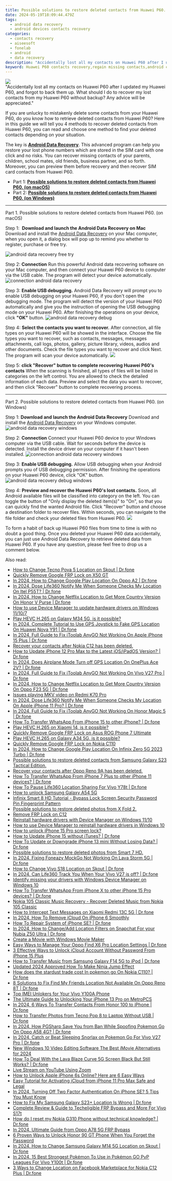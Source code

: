 ```yaml
---
title: Possible solutions to restore deleted contacts from Huawei P60.
date: 2024-05-19T18:09:44.479Z
tags: 
  - android data recovery
  - android devices contacts recovery
categories: 
  - contacts recovery
  - aiseesoft
  - fonelab
  - android
  - data recovery
description: "Accidentally lost all my contacts on Huawei P60 after I updated my Huawei P60, and forgot to back them up. What should I do to recover my lost contacts from my Huawei P60 without backup? Any advice will be appreciated."
keyword: Huawei P60 contacts recovery,regain missing contacts,android contacts retrieval,retrieve wiped phone number Huawei P60,save erased contacts from Huawei P60,undelete contacts from Huawei P60,Huawei P60 contacts disappear,how to restore your files from Huawei P60,get back deleted contacts from Huawei P60 android,my contacts deleted from Huawei P60 how to undo contacts,how to recover contacts Huawei P60,how can i get contacts back on Huawei P60
---
```


<img src="https://img0mobiles.techidaily.com/images/best-assets/devices/huawei/huawei-p60/2.jpg" class="atpl-imgstyle"  />

<div class="atpl-content atpl-for-fonelab-android recover-contacts">

<div class="atpl-post-description-part-1">
"Accidentally lost all my contacts on Huawei P60 after I updated my Huawei P60, and forgot to back them up. What should I do to recover my lost contacts from my Huawei P60 without backup? Any advice will be appreciated."
</div>




<div class="atpl-post-description-part-2">
<div class="tpl-content-sub-paragraph-content">
  <p>
    If you are unlucky to mistakenly delete some contacts from your Huawei P60, do you know how to retrieve deleted contacts from Huawei P60? Here in this guide we will tell you 4 methods to recover deleted contacts from Huawei P60, you can read and choose one method to find your deleted contacts depending on your situation.
  </p>
</div>
</div>

<div class="atpl-post-description-part-3">
<div class="tpl-content-sub-paragraph-normal">
    <p>
        The key is <a href="https://tools.techidaily.com/aiseesoft-android-data-recovery/" ><strong>Android Data Recovery</strong></a>. This advanced program can help you restore your lost phone numbers which are stored in the SIM card with one click and no risks. You can recover missing contacts of your parents, children, school mates, old friends, business partner, and so forth. Moreover, you can preview them before recovery and then recover SIM card contacts from Huawei P60.
    </p>
</div>
</div>


<ul>
  <li>Part 1: <strong><a href="#p1"> Possible solutions to restore deleted contacts from Huawei P60.  (on macOS)</a></strong></li>
  <li>Part 2: <strong><a href="#p2"> Possible solutions to restore deleted contacts from Huawei P60.  (on Windows)</a></strong></li>
</ul>




<!-- Part 1 -->
<a id="p1" name="p1" ></a><hr>

<div>
  <span class="atpl-step-part-style">Part 1. Possible solutions to restore deleted contacts from Huawei P60. (on macOS)</span>
</div>  

<span class="atpl-stepstyle-a"><span>Step 1: </span></span> <strong>Download and launch the Android Data Recovery on Mac</strong>
Download and install the <a href="https://tools.techidaily.com/aiseesoft-android-data-recovery/" >Android Data Recovery</a> on your Mac computer, when you open it, a dialog box will pop up to remind you whether to register, purchase or free try.

<img src="https://tools.techidaily.com/images/apps/aiseesoft/android-data-recovery/mac-free-try.png" class="atpl-imgstyle" alt="android data recovery free try" />

<span class="atpl-stepstyle-a"><span>Step 2: </span></span> <strong>Connection</strong>
Run this powerful Android data recovering software on your Mac computer, and then connect your Huawei P60 device to computer via the USB cable. The program will detect your device automatically.
<img src="https://tools.techidaily.com/images/apps/aiseesoft/android-data-recovery/mac-connection-interface.jpg" class="atpl-imgstyle" alt="connection android data recovery" />

<span class="atpl-stepstyle-a"><span>Step 3: </span></span> <strong>Enable USB debugging.</strong>
Android Data Recovery will prompt you to enable USB debugging on your Huawei P60, if you don't open the debugging mode. The program will detect the version of your Huawei P60 automatically and give you the instruction of opening the USB debugging mode on your Huawei P60. After finishing the operations on your device, click <strong>"OK"</strong> button.
<img src="https://tools.techidaily.com/images/apps/aiseesoft/android-data-recovery/mac-android-usb-debug.jpg"  class="atpl-imgstyle" alt="android data recovery debug" />

<span class="atpl-stepstyle-a"><span>Step 4: </span></span> <strong>Select the contacts you want to recover.</strong>
After connection, all file types on your Huawei P60 will be showed in the interface. Choose the file types you want to recover, such as contacts, messages, messages attachments, call logs, photos, gallery, picture library, videos, audios and other documents. Check the file types you want to recover and click Next. The program will scan your device automatically.
<img src="https://tools.techidaily.com/images/apps/aiseesoft/android-data-recovery/mac-choose-type-contacts.jpg" class="atpl-imgstyle"  />

<span class="atpl-stepstyle-a"><span>Step 5: </span></span> <strong>click "Recover" button to  complete recovering Huawei P60's contacts</strong>
When the scanning is finished, all types of files will be listed in categories on the left control. You are allowed to check the detailed information of each data. Preview and select the data you want to recover, and then click "Recover" button to complete recovering process.


<a id="p2" name="p2"></a><hr>

<!-- Part 2 -->
<div>
  <span class="atpl-step-part-style">Part 2. Possible solutions to restore deleted contacts from Huawei P60. (on Windows)</span>
</div>

<span class="atpl-stepstyle-a"><span>Step 1: </span></span> <strong>Download and launch the Android Data Recovery</strong>
Download and install the <a href="https://tools.techidaily.com/aiseesoft-android-data-recovery/" >Android Data Recovery</a> on your Windows computer.
<img src="https://tools.techidaily.com/images/apps/aiseesoft/android-data-recovery/win-start-interface.png"  class="atpl-imgstyle" alt="android data recovery windows" />

<span class="atpl-stepstyle-a"><span>Step 2: </span></span> <strong>Connection</strong>
Connect your Huawei P60 device to your Windows computer via the USB cable. Wait for seconds before the device is detected. Install the device driver on your computer if it hasn't been installed.
<img src="https://tools.techidaily.com/images/apps/aiseesoft/android-data-recovery/win-connection-interface.png" class="atpl-imgstyle" alt="connection android data recovery windows" />

<span class="atpl-stepstyle-a"><span>Step 3: </span></span> <strong>Enable USB debugging.</strong>
Allow USB debugging when your Android prompts you of USB debugging permission. After finishing the operations on your Huawei P60 device, click "OK" button.
<img src="https://tools.techidaily.com/images/apps/aiseesoft/android-data-recovery/win-android-usb-debug.png" class="atpl-imgstyle" alt="android data recovery debug windows" />

<span class="atpl-stepstyle-a"><span>Step 4: </span></span> <strong>Preview and recover the Huawei P60's lost contacts.</strong>
Soon, all Android available files will be classified into category on the left. You can toggle the button of "Only display the deleted item(s)" to "On", so that you can quickly find the wanted Android file. Click "Recover" button and choose a destination folder to recover files. Within seconds, you can navigate to the file folder and check your deleted files from Huawei P60.
<img src="https://tools.techidaily.com/images/apps/aiseesoft/android-data-recovery/win-recover-contacts.jpg" class="atpl-imgstyle"  />

<div class="atpl-post-description-part-4">
<div class="tpl-content-sub-paragraph-normal">
  <p>
    To form a habit of back up Huawei P60 files from time to time is with no doubt a good thing. Once you deleted your Huawei P60 data accidentally, you can just use Android Data Recovery to retrieve deleted data from Huawei P60. If you have any question, please feel free to drop us a comment below.
  </p>
</div>
</div>

<ins class="adsbygoogle"
     style="display:block"
     data-ad-client="ca-pub-7571918770474297"
     data-ad-slot="8358498916"
     data-ad-format="auto"
     data-full-width-responsive="true"></ins>



</div>
<ins class="adsbygoogle"
    style="display:block"
    data-ad-format="autorelaxed"
    data-ad-client="ca-pub-7571918770474297"
    data-ad-slot="1223367746"></ins>

<span class="atpl-alsoreadstyle">Also read:</span>
<div><ul>
<li><a href="https://review-topics.techidaily.com/how-to-change-tecno-pova-5-location-on-skout-drfone-by-drfone-virtual-android/"><u>How to Change Tecno Pova 5 Location on Skout | Dr.fone</u></a></li>
<li><a href="https://review-topics.techidaily.com/quickly-remove-google-frp-lock-on-x50-gt-by-drfone-android-unlock-remove-google-frp/"><u>Quickly Remove Google FRP Lock on X50 GT</u></a></li>
<li><a href="https://review-topics.techidaily.com/in-2024-how-to-change-google-play-location-on-oppo-a2-drfone-by-drfone-virtual-android/"><u>In 2024, How to Change Google Play Location On Oppo A2 | Dr.fone</u></a></li>
<li><a href="https://review-topics.techidaily.com/in-2024-dose-life360-notify-me-when-someone-checks-my-location-on-itel-p55t-drfone-by-drfone-virtual-android/"><u>In 2024, Dose Life360 Notify Me When Someone Checks My Location On Itel P55T? | Dr.fone</u></a></li>
<li><a href="https://review-topics.techidaily.com/in-2024-how-to-change-netflix-location-to-get-more-country-version-on-honor-v-purse-drfone-by-drfone-virtual-android/"><u>In 2024, How to Change Netflix Location to Get More Country Version On Honor V Purse | Dr.fone</u></a></li>
<li><a href="https://review-topics.techidaily.com/how-to-use-device-manager-to-update-hardware-drivers-on-windows-11107-by-drivereasy-guide/"><u>How to use Device Manager to update hardware drivers on Windows 11/10/7</u></a></li>
<li><a href="https://review-topics.techidaily.com/play-hevc-h-265-on-galaxy-m34-5g-is-it-possible-by-aiseesoft-video-converter-play-hevc-video-on-android/"><u>Play HEVC H.265 on Galaxy M34 5G, is it possible?</u></a></li>
<li><a href="https://review-topics.techidaily.com/in-2024-complete-tutorial-to-use-gps-joystick-to-fake-gps-location-on-huawei-nova-y91-drfone-by-drfone-virtual-android/"><u>In 2024, Complete Tutorial to Use GPS Joystick to Fake GPS Location On Huawei Nova Y91 | Dr.fone</u></a></li>
<li><a href="https://review-topics.techidaily.com/in-2024-full-guide-to-fix-itoolab-anygo-not-working-on-apple-iphone-15-plus-drfone-by-drfone-virtual-ios/"><u>In 2024, Full Guide to Fix iToolab AnyGO Not Working On Apple iPhone 15 Plus | Dr.fone</u></a></li>
<li><a href="https://review-topics.techidaily.com/recover-your-contacts-after-nokia-c12-has-been-deleted-by-fonelab-android-recover-contacts/"><u>Recover your contacts after Nokia C12 has been deleted.</u></a></li>
<li><a href="https://review-topics.techidaily.com/how-to-update-iphone-12-pro-max-to-the-latest-iosipados-version-drfone-by-drfone-ios-system-repair-ios-system-repair/"><u>How to Update iPhone 12 Pro Max to the Latest iOS/iPadOS Version? | Dr.fone</u></a></li>
<li><a href="https://review-topics.techidaily.com/in-2024-does-airplane-mode-turn-off-gps-location-on-oneplus-ace-2v-drfone-by-drfone-virtual-android/"><u>In 2024, Does Airplane Mode Turn off GPS Location On OnePlus Ace 2V? | Dr.fone</u></a></li>
<li><a href="https://review-topics.techidaily.com/in-2024-full-guide-to-fix-itoolab-anygo-not-working-on-vivo-v27-pro-drfone-by-drfone-virtual-android/"><u>In 2024, Full Guide to Fix iToolab AnyGO Not Working On Vivo V27 Pro | Dr.fone</u></a></li>
<li><a href="https://review-topics.techidaily.com/in-2024-how-to-change-netflix-location-to-get-more-country-version-on-oppo-f23-5g-drfone-by-drfone-virtual-android/"><u>In 2024, How to Change Netflix Location to Get More Country Version On Oppo F23 5G | Dr.fone</u></a></li>
<li><a href="https://review-topics.techidaily.com/issues-playing-mkv-video-on-redmi-k70-pro-by-aiseesoft-video-converter-play-mkv-on-android/"><u>Issues playing MKV video on Redmi K70 Pro</u></a></li>
<li><a href="https://review-topics.techidaily.com/in-2024-dose-life360-notify-me-when-someone-checks-my-location-on-apple-iphone-11-pro-drfone-by-drfone-virtual-ios/"><u>In 2024, Dose Life360 Notify Me When Someone Checks My Location On Apple iPhone 11 Pro? | Dr.fone</u></a></li>
<li><a href="https://review-topics.techidaily.com/in-2024-full-guide-to-fix-itoolab-anygo-not-working-on-honor-magic-5-drfone-by-drfone-virtual-android/"><u>In 2024, Full Guide to Fix iToolab AnyGO Not Working On Honor Magic 5 | Dr.fone</u></a></li>
<li><a href="https://review-topics.techidaily.com/how-to-transfer-whatsapp-from-iphone-15-to-other-iphone-drfone-by-drfone-transfer-whatsapp-from-ios-transfer-whatsapp-from-ios/"><u>How To Transfer WhatsApp From iPhone 15 to other iPhone? | Dr.fone</u></a></li>
<li><a href="https://review-topics.techidaily.com/play-hevc-h-265-on-xiaomi-14-is-it-possible-by-aiseesoft-video-converter-play-hevc-video-on-android/"><u>Play HEVC H.265 on Xiaomi 14, is it possible?</u></a></li>
<li><a href="https://review-topics.techidaily.com/quickly-remove-google-frp-lock-on-asus-rog-phone-7-ultimate-by-drfone-android-unlock-remove-google-frp/"><u>Quickly Remove Google FRP Lock on Asus ROG Phone 7 Ultimate</u></a></li>
<li><a href="https://review-topics.techidaily.com/play-hevc-h-265-on-galaxy-a34-5g-is-it-possible-by-aiseesoft-video-converter-play-hevc-video-on-android/"><u>Play HEVC H.265 on Galaxy A34 5G, is it possible?</u></a></li>
<li><a href="https://review-topics.techidaily.com/quickly-remove-google-frp-lock-on-nokia-c110-by-drfone-android-unlock-remove-google-frp/"><u>Quickly Remove Google FRP Lock on Nokia C110</u></a></li>
<li><a href="https://review-topics.techidaily.com/in-2024-how-to-change-google-play-location-on-infinix-zero-5g-2023-turbo-drfone-by-drfone-virtual-android/"><u>In 2024, How to Change Google Play Location On Infinix Zero 5G 2023 Turbo | Dr.fone</u></a></li>
<li><a href="https://review-topics.techidaily.com/possible-solutions-to-restore-deleted-contacts-from-samsung-galaxy-s23-tactical-edition-by-fonelab-android-recover-contacts/"><u>Possible solutions to restore deleted contacts from Samsung Galaxy S23 Tactical Edition.</u></a></li>
<li><a href="https://review-topics.techidaily.com/recover-your-contacts-after-oppo-reno-9a-has-been-deleted-by-fonelab-android-recover-contacts/"><u>Recover your contacts after Oppo Reno 9A has been deleted.</u></a></li>
<li><a href="https://review-topics.techidaily.com/how-to-transfer-whatsapp-from-iphone-7-plus-to-other-iphone-11-devices-drfone-by-drfone-transfer-whatsapp-from-ios-transfer-whatsapp-from-ios/"><u>How To Transfer WhatsApp From iPhone 7 Plus to other iPhone 11 devices? | Dr.fone</u></a></li>
<li><a href="https://review-topics.techidaily.com/how-to-pause-life360-location-sharing-for-vivo-y78t-drfone-by-drfone-virtual-android/"><u>How To Pause Life360 Location Sharing For Vivo Y78t | Dr.fone</u></a></li>
<li><a href="https://review-topics.techidaily.com/how-to-unlock-samsung-galaxy-a54-5g-by-drfone-android-unlock-android-unlock/"><u>How to unlock Samsung Galaxy A54 5G</u></a></li>
<li><a href="https://review-topics.techidaily.com/infinix-smart-8-hd-tutorial-bypass-lock-screen-security-password-pin-fingerprint-pattern-by-drfone-android-unlock-android-unlock/"><u>Infinix Smart 8 HD Tutorial - Bypass Lock Screen,Security Password Pin,Fingerprint,Pattern</u></a></li>
<li><a href="https://review-topics.techidaily.com/possible-solutions-to-restore-deleted-photos-from-x-fold-2-by-fonelab-android-recover-photos/"><u>Possible solutions to restore deleted photos from X Fold 2.</u></a></li>
<li><a href="https://review-topics.techidaily.com/remove-frp-lock-on-c12-by-drfone-android-unlock-remove-google-frp/"><u>Remove FRP Lock on C12</u></a></li>
<li><a href="https://review-topics.techidaily.com/reinstall-hardware-drivers-with-device-manager-on-windows-1110-by-drivereasy-guide/"><u>Reinstall hardware drivers with Device Manager on Windows 11/10</u></a></li>
<li><a href="https://review-topics.techidaily.com/how-to-use-device-manager-to-reinstall-hardware-drivers-in-windows-10-by-drivereasy-guide/"><u>How to use Device Manager to reinstall hardware drivers in Windows 10</u></a></li>
<li><a href="https://review-topics.techidaily.com/how-to-unlock-iphone-15-pro-screen-lock-by-drfone-ios-unlock-ios-unlock/"><u>How to unlock iPhone 15 Pro screen lock?</u></a></li>
<li><a href="https://review-topics.techidaily.com/how-to-update-iphone-15-without-itunes-drfone-by-drfone-ios-system-repair-ios-system-repair/"><u>How to Update iPhone 15 without iTunes? | Dr.fone</u></a></li>
<li><a href="https://review-topics.techidaily.com/how-to-update-or-downgrade-iphone-13-mini-without-losing-data-drfone-by-drfone-ios-system-repair-ios-system-repair/"><u>How To Update or Downgrade iPhone 13 mini Without Losing Data? | Dr.fone</u></a></li>
<li><a href="https://review-topics.techidaily.com/possible-solutions-to-restore-deleted-photos-from-smart-7-hd-by-fonelab-android-recover-photos/"><u>Possible solutions to restore deleted photos from Smart 7 HD.</u></a></li>
<li><a href="https://review-topics.techidaily.com/in-2024-fixing-foneazy-mockgo-not-working-on-lava-storm-5g-drfone-by-drfone-virtual-android/"><u>In 2024, Fixing Foneazy MockGo Not Working On Lava Storm 5G | Dr.fone</u></a></li>
<li><a href="https://review-topics.techidaily.com/how-to-change-vivo-s18-location-on-skout-drfone-by-drfone-virtual-android/"><u>How to Change Vivo S18 Location on Skout | Dr.fone</u></a></li>
<li><a href="https://review-topics.techidaily.com/in-2024-can-life360-track-you-when-your-vivo-v27-is-off-drfone-by-drfone-virtual-android/"><u>In 2024, Can Life360 Track You When Your Vivo V27 is off? | Dr.fone</u></a></li>
<li><a href="https://review-topics.techidaily.com/identify-missing-your-drivers-with-windows-device-manager-on-windows-10-by-drivereasy-guide/"><u>Identify missing your drivers with Windows Device Manager on Windows 10</u></a></li>
<li><a href="https://review-topics.techidaily.com/how-to-transfer-whatsapp-from-iphone-x-to-other-iphone-15-pro-devices-drfone-by-drfone-transfer-whatsapp-from-ios-transfer-whatsapp-from-ios/"><u>How To Transfer WhatsApp From iPhone X to other iPhone 15 Pro devices? | Dr.fone</u></a></li>
<li><a href="https://review-topics.techidaily.com/nokia-105-classic-music-recovery-recover-deleted-music-from-nokia-105-classic-by-fonelab-android-recover-music/"><u>Nokia 105 Classic Music Recovery - Recover Deleted Music from Nokia 105 Classic</u></a></li>
<li><a href="https://android-location-track.techidaily.com/how-to-intercept-text-messages-on-xiaomi-redmi-13c-5g-drfone-by-drfone-virtual-android/"><u>How to Intercept Text Messages on Xiaomi Redmi 13C 5G | Dr.fone</u></a></li>
<li><a href="https://activate-lock.techidaily.com/in-2024-how-to-remove-icloud-on-iphone-6-smoothly-by-drfone-ios/"><u>In 2024, How To Remove iCloud On iPhone 6 Smoothly</u></a></li>
<li><a href="https://blog-min.techidaily.com/how-to-repair-system-of-iphone-se-drfone-by-drfone-ios-system-repair-ios-system-repair/"><u>How To Repair System of iPhone SE? | Dr.fone</u></a></li>
<li><a href="https://location-social.techidaily.com/in-2024-how-to-changeadd-location-filters-on-snapchat-for-your-nubia-z50-ultra-drfone-by-drfone-virtual-android/"><u>In 2024, How to Change/Add Location Filters on Snapchat For your Nubia Z50 Ultra | Dr.fone</u></a></li>
<li><a href="https://ai-editing-video.techidaily.com/create-a-movie-with-windows-movie-maker/"><u>Create a Movie with Windows Movie Maker</u></a></li>
<li><a href="https://android-location.techidaily.com/easy-ways-to-manage-your-oppo-find-x6-pro-location-settings-drfone-by-drfone-virtual/"><u>Easy Ways to Manage Your Oppo Find X6 Pro Location Settings | Dr.fone</u></a></li>
<li><a href="https://activate-lock.techidaily.com/3-effective-ways-to-unlock-icloud-account-without-password-from-iphone-15-plus-by-drfone-ios/"><u>3 Effective Ways to Unlock iCloud Account Without Password From iPhone 15 Plus</u></a></li>
<li><a href="https://android-transfer.techidaily.com/how-to-transfer-music-from-samsung-galaxy-f14-5g-to-ipod-drfone-by-drfone-transfer-from-android-transfer-from-android/"><u>How to Transfer Music from Samsung Galaxy F14 5G to iPod | Dr.fone</u></a></li>
<li><a href="https://ai-editing-video.techidaily.com/updated-2024-approved-how-to-make-ninja-jump-effect/"><u>Updated 2024 Approved How To Make Ninja Jump Effect</u></a></li>
<li><a href="https://android-pokemon-go.techidaily.com/how-does-the-stardust-trade-cost-in-pokemon-go-on-nokia-c110-drfone-by-drfone-virtual-android/"><u>How does the stardust trade cost In pokemon go On Nokia C110? | Dr.fone</u></a></li>
<li><a href="https://location-fake.techidaily.com/8-solutions-to-fix-find-my-friends-location-not-available-on-oppo-reno-8t-drfone-by-drfone-virtual-android/"><u>8 Solutions to Fix Find My Friends Location Not Available On Oppo Reno 8T | Dr.fone</u></a></li>
<li><a href="https://sim-unlock.techidaily.com/top-imei-unlokers-for-your-vivo-y100a-phone-by-drfone-android/"><u>Top IMEI Unlokers for Your Vivo Y100A Phone</u></a></li>
<li><a href="https://sim-unlock.techidaily.com/the-ultimate-guide-to-unlocking-your-iphone-13-pro-on-metropcs-by-drfone-ios/"><u>The Ultimate Guide to Unlocking Your iPhone 13 Pro on MetroPCS</u></a></li>
<li><a href="https://android-transfer.techidaily.com/in-2024-6-ways-to-transfer-contacts-from-honor-100-to-iphone-drfone-by-drfone-transfer-from-android-transfer-from-android/"><u>In 2024, 6 Ways To Transfer Contacts From Honor 100 to iPhone | Dr.fone</u></a></li>
<li><a href="https://android-transfer.techidaily.com/how-to-transfer-photos-from-tecno-pop-8-to-laptop-without-usb-drfone-by-drfone-transfer-from-android-transfer-from-android/"><u>How to Transfer Photos from Tecno Pop 8 to Laptop Without USB | Dr.fone</u></a></li>
<li><a href="https://android-pokemon-go.techidaily.com/in-2024-how-pgsharp-save-you-from-ban-while-spoofing-pokemon-go-on-oppo-a58-4g-drfone-by-drfone-virtual-android/"><u>In 2024, How PGSharp Save You from Ban While Spoofing Pokemon Go On Oppo A58 4G? | Dr.fone</u></a></li>
<li><a href="https://change-location.techidaily.com/in-2024-catch-or-beat-sleeping-snorlax-on-pokemon-go-for-vivo-v27-pro-drfone-by-drfone-virtual-android/"><u>In 2024, Catch or Beat Sleeping Snorlax on Pokemon Go For Vivo V27 Pro | Dr.fone</u></a></li>
<li><a href="https://ai-video-apps.techidaily.com/new-windows-10-video-editing-software-the-best-imovie-alternatives-for-2024/"><u>New Windows 10 Video Editing Software The Best iMovie Alternatives for 2024</u></a></li>
<li><a href="https://change-location.techidaily.com/how-to-deal-with-the-lava-blaze-curve-5g-screen-black-but-still-works-drfone-by-drfone-fix-android-problems-fix-android-problems/"><u>How To Deal With the Lava Blaze Curve 5G Screen Black But Still Works? | Dr.fone</u></a></li>
<li><a href="https://ai-video-editing.techidaily.com/1713939531955-live-stream-on-youtube-using-zoom/"><u>Live Stream on YouTube Using Zoom</u></a></li>
<li><a href="https://sim-unlock.techidaily.com/how-to-unlock-apple-iphone-6s-online-here-are-6-easy-ways-by-drfone-ios/"><u>How to Unlock Apple iPhone 6s Online? Here are 6 Easy Ways</u></a></li>
<li><a href="https://activate-lock.techidaily.com/easy-tutorial-for-activating-icloud-from-iphone-11-pro-max-safe-and-legal-by-drfone-ios/"><u>Easy Tutorial for Activating iCloud from iPhone 11 Pro Max Safe and Legal</u></a></li>
<li><a href="https://apple-account.techidaily.com/in-2024-turning-off-two-factor-authentication-on-iphone-se-5-tips-you-must-know-by-drfone-ios/"><u>In 2024, Turning Off Two Factor Authentication On iPhone SE? 5 Tips You Must Know</u></a></li>
<li><a href="https://fake-location.techidaily.com/how-to-fix-my-samsung-galaxy-s23plus-location-is-wrong-drfone-by-drfone-virtual-android/"><u>How to Fix My Samsung Galaxy S23+ Location Is Wrong | Dr.fone</u></a></li>
<li><a href="https://android-unlock.techidaily.com/complete-review-and-guide-to-techeligible-frp-bypass-and-more-for-vivo-s17t-by-drfone-android/"><u>Complete Review & Guide to Techeligible FRP Bypass and More For Vivo S17t</u></a></li>
<li><a href="https://techidaily.com/how-do-i-reset-my-nokia-g310-phone-without-technical-knowledge-drfone-by-drfone-reset-android-reset-android/"><u>How do I reset my Nokia G310 Phone without technical knowledge? | Dr.fone</u></a></li>
<li><a href="https://android-frp.techidaily.com/in-2024-ultimate-guide-from-oppo-a78-5g-frp-bypass-by-drfone-android/"><u>In 2024, Ultimate Guide from Oppo A78 5G FRP Bypass</u></a></li>
<li><a href="https://unlock-android.techidaily.com/6-proven-ways-to-unlock-honor-90-gt-phone-when-you-forget-the-password-by-drfone-android/"><u>6 Proven Ways to Unlock Honor 90 GT Phone When You Forget the Password</u></a></li>
<li><a href="https://location-social.techidaily.com/in-2024-how-to-change-samsung-galaxy-m14-5g-location-on-skout-drfone-by-drfone-virtual-android/"><u>In 2024, How to Change Samsung Galaxy M14 5G Location on Skout | Dr.fone</u></a></li>
<li><a href="https://change-location.techidaily.com/in-2024-15-best-strongest-pokemon-to-use-in-pokemon-go-pvp-leagues-for-vivo-y100t-drfone-by-drfone-virtual-android/"><u>In 2024, 15 Best Strongest Pokémon To Use in Pokémon GO PvP Leagues For Vivo Y100t | Dr.fone</u></a></li>
<li><a href="https://location-fake.techidaily.com/3-ways-to-change-location-on-facebook-marketplace-for-nokia-c12-plus-drfone-by-drfone-virtual-android/"><u>3 Ways to Change Location on Facebook Marketplace for Nokia C12 Plus | Dr.fone</u></a></li>
</ul></div>


